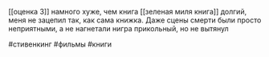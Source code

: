 [[оценка 3]]
намного хуже, чем книга [[зеленая миля книга]]
долгий, меня не зацепил так, как сама книжка. Даже сцены смерти были просто неприятными, а не нагнетали
нигра прикольный, но не вытянул



#стивенкинг #фильмы #книги 